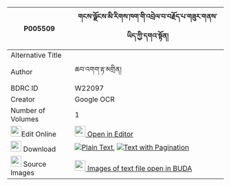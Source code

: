 |P005509|གངས་ལྗོངས་མི་རིགས་ཁག་གི་འབྲེལ་བ་བརྗོད་པ་གཟུར་གནས་ཡིད་ཀྱི་དགའ་སྟོན། 
| --- | --- 
|Alternative Title |
|Author| ཆབ་འགག་རྟ་མགྲིན།
|BDRC ID | W22097
|Creator | Google OCR
|Number of Volumes| 1
|<img width="25" src="https://img.icons8.com/color/25/000000/edit-property.png">Edit Online| [<img width="25" src="https://avatars.githubusercontent.com/u/45091458?s=200&v=4"> Open in Editor](http://editor.openpecha.org/P005509)
|<img width="25" src="https://img.icons8.com/fluent/48/000000/download-2.png"/>  Download | [![](https://img.icons8.com/color/20/000000/txt.png)Plain Text](https://github.com/Openpecha/P005509/releases/download/v1/gangjong_mirik_khak_gi_drelwa__plain_P005509.zip), [![](https://img.icons8.com/color/20/000000/txt.png)Text with Pagination](https://github.com/Openpecha/P005509/releases/download/v1/gangjong_mirik_khak_gi_drelwa__pages_P005509.zip)
|<img width="25" src="https://img.icons8.com/plasticine/100/000000/pictures-folder.png"/>  Source Images | [<img width="25" src="https://library.bdrc.io/icons/BUDA-small.svg"> Images of text file open in BUDA](https://library.bdrc.io/show/bdr:W22097)